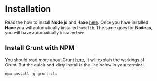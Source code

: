# Installation

Read the how to install **Node.js** and **Haxe** [here](../haxejs/download.md).
Once you have installed **Haxe** you will automatically installed `haxelib`.
The same goes for **Node.js**, you will have automatically installed `NPM`.

## Install Grunt with NPM

You should read more about Grunt [here](http://gruntjs.com/getting-started), it will explain the workings of Grunt.
But the quick-and-dirty install is the line below in your terminal.

```
npm install -g grunt-cli
```
